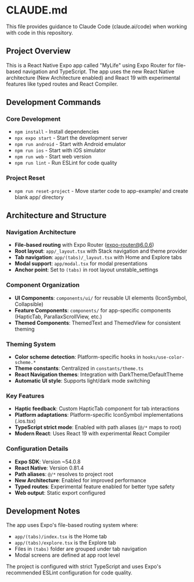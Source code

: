 # CLAUDE.md

This file provides guidance to Claude Code (claude.ai/code) when working with code in this repository.

## Project Overview

This is a React Native Expo app called "MyLife" using Expo Router for file-based navigation and TypeScript. The app uses the new React Native architecture (New Architecture enabled) and React 19 with experimental features like typed routes and React Compiler.

## Development Commands

### Core Development
- `npm install` - Install dependencies
- `npx expo start` - Start the development server
- `npm run android` - Start with Android emulator
- `npm run ios` - Start with iOS simulator
- `npm run web` - Start web version
- `npm run lint` - Run ESLint for code quality

### Project Reset
- `npm run reset-project` - Move starter code to app-example/ and create blank app/ directory

## Architecture and Structure

### Navigation Architecture
- **File-based routing** with Expo Router (expo-router@6.0.6)
- **Root layout**: `app/_layout.tsx` with Stack navigation and theme provider
- **Tab navigation**: `app/(tabs)/_layout.tsx` with Home and Explore tabs
- **Modal support**: `app/modal.tsx` for modal presentations
- **Anchor point**: Set to `(tabs)` in root layout unstable_settings

### Component Organization
- **UI Components**: `components/ui/` for reusable UI elements (IconSymbol, Collapsible)
- **Feature Components**: `components/` for app-specific components (HapticTab, ParallaxScrollView, etc.)
- **Themed Components**: ThemedText and ThemedView for consistent theming

### Theming System
- **Color scheme detection**: Platform-specific hooks in `hooks/use-color-scheme.*`
- **Theme constants**: Centralized in `constants/theme.ts`
- **React Navigation themes**: Integration with DarkTheme/DefaultTheme
- **Automatic UI style**: Supports light/dark mode switching

### Key Features
- **Haptic feedback**: Custom HapticTab component for tab interactions
- **Platform adaptations**: Platform-specific IconSymbol implementations (.ios.tsx)
- **TypeScript strict mode**: Enabled with path aliases (`@/*` maps to root)
- **Modern React**: Uses React 19 with experimental React Compiler

### Configuration Details
- **Expo SDK**: Version ~54.0.8
- **React Native**: Version 0.81.4
- **Path aliases**: `@/*` resolves to project root
- **New Architecture**: Enabled for improved performance
- **Typed routes**: Experimental feature enabled for better type safety
- **Web output**: Static export configured

## Development Notes

The app uses Expo's file-based routing system where:
- `app/(tabs)/index.tsx` is the Home tab
- `app/(tabs)/explore.tsx` is the Explore tab
- Files in `(tabs)` folder are grouped under tab navigation
- Modal screens are defined at app root level

The project is configured with strict TypeScript and uses Expo's recommended ESLint configuration for code quality.